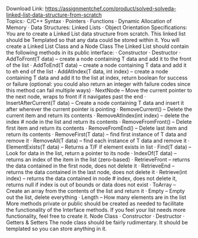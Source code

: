 Download Link: https://assignmentchef.com/product/solved-solveda-linked-list-data-structure-from-scratch
<br>
Topics:· C/C++ Syntax · Pointers · Functions · Dynamic Allocation of Memory · Data Structures: Linked Lists · Object Orientation Specifications: You are to create a Linked List data structure from scratch. This linked list should be Templated so that any data could be stored within it. You will create a Linked List Class and a Node Class The Linked List should contain the following methods in its public interface: · Constructor · Destructor · AddToFront(T data) – create a node containing T data and add it to the front of the list · AddToEnd(T data) – create a node containing T data and add it to eh end of the list · AddAtIndex(T data, int index) – create a node containing T data and add it to the list at index, return boolean for success or failure (optional: you could also return an integer with failure codes since this method can fail multiple ways) · NextNode – Move the current pointer to the next node, wraps to front if it navigates past the end · InsertAfterCurrent(T data) – Create a node containing T data and insert it after wherever the current pointer is pointing · RemoveCurrent() – Delete the current item and return its contents · RemoveAtIndex(int index) – delete the index # node in the list and return its contents · RemoveFromFront() – Delete first item and return its contents · RemoveFromEnd() – Delete last item and return its contents · RemoveFirst(T data) – find first instance of T data and remove it · RemoveAll(T data) – find each instance of T data and remove it · ElementExists(T data) – Returns a T/F if element exists in list · Find(T data) – Look for data in the list, return a pointer to its node · IndexOf(T data) – returns an index of the item in the list (zero-based) · RetrieveFront – returns the data contained in the first node, does not delete it · RetrieveEnd – returns the data contained in the last node, does not delete it · Retrieve(int index) – returns the data contained in node # index, does not delete it, returns null if index is out of bounds or data does not exist · ToArray – Create an array from the contents of the list and return it · Empty – Empty out the list, delete everything · Length – How many elements are in the list More methods private or public should be created as needed to facilitate the functionality of the Interface methods. If you feel your list needs more functionality, feel free to create it. Node Class · Constructor · Destructor · Getters &amp; Setters The node class should be fairly rudimentary. It should be templated so you can store anything in it.